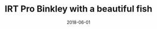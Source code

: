 ---
title: IRT Pro Binkley with a beautiful fish
date: 2018-06-01
description: IRT Pro Binkley with a beautiful fish
thumb: /assets/images/pro-staff/scott-binkley--profile.jpg
image: /assets/images/pro-staff/scott-binkley--profile.jpg
angler-name: Scott Binkley

# reel-type: spinning
# reel-series: 400 

# location: Someplace, United States
# fish: Some Big Fish
# fish-length: 49 in.
# fish-weight: 78 lbs.
---